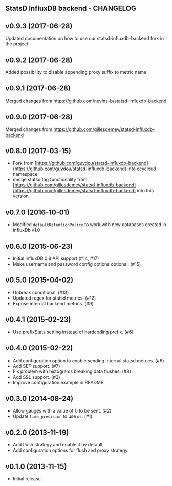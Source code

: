 StatsD InfluxDB backend - CHANGELOG
-----------------------------------

## v0.9.3 (2017-06-28)
Updated documentation on how to use our statsd-influxdb-backend fork in the project

## v0.9.2 (2017-06-28)
Added possibility to disable appending proxy suffix to metric name

## v0.9.1 (2017-06-28)
Merged changes from https://github.com/nevins-b/statsd-influxdb-backend

## v0.9.0 (2017-06-28)
Merged changes from https://github.com/gillesdemey/statsd-influxdb-backend

## v0.8.0 (2017-03-15)
* Fork from [https://github.com/guydou/statsd-influxdb-backend](https://github.com/guydou/statsd-influxdb-backend) into
  ccycloud namespace
* merge statsd tag functionality from [https://github.com/gillesdemey/statsd-influxdb-backend](https://github.com/gillesdemey/statsd-influxdb-backend) 
  into this version 
  
## v0.7.0 (2016-10-01)

* Modified `defaultRetentionPolicy` to work with new databases created in influxDb v1.0

## v0.6.0 (2015-06-23)

* Initial InfluxDB 0.9 API support (#14, #17)
* Make username and password config options optional. (#15)

## v0.5.0 (2015-04-02)

* Unbreak conditional. (#13)
* Updated regex for statsd metrics. (#12)
* Expose internal backend metrics. (#9)

## v0.4.1 (2015-02-23)

* Use prefixStats setting instead of hardcoding prefix. (#6)

## v0.4.0 (2015-02-22)

* Add configuration option to enable sending internal statsd metrics. (#6)
* Add SET support. (#7)
* Fix problem with histograms breaking data flushes. (#8)
* Add SSL support. (#3)
* Improve configuration example in README.

## v0.3.0 (2014-08-24)

* Allow gauges with a value of 0 to be sent. (#2)
* Update `time_precision` to use `ms`. (#1)

## v0.2.0 (2013-11-19)

* Add flush strategy and enable it by default.
* Add configuration options for flush and proxy strategy.

## v0.1.0 (2013-11-15)

* Initial release.
